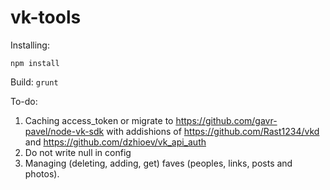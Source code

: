 # vk-tools

Installing:

`npm install`

Build:
`grunt`


To-do:

1. Caching access_token or migrate to https://github.com/gavr-pavel/node-vk-sdk with addishions of https://github.com/Rast1234/vkd and https://github.com/dzhioev/vk_api_auth
2. Do not write null in config
3. Managing (deleting, adding, get) faves (peoples, links, posts and photos).
